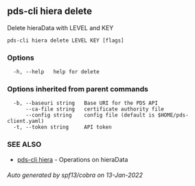 ## pds-cli hiera delete

Delete hieraData with LEVEL and KEY

```
pds-cli hiera delete LEVEL KEY [flags]
```

### Options

```
  -h, --help   help for delete
```

### Options inherited from parent commands

```
  -b, --baseuri string   Base URI for the PDS API
      --ca-file string   certificate authority file
      --config string    config file (default is $HOME/pds-client.yaml)
  -t, --token string     API token
```

### SEE ALSO

* [pds-cli hiera](pds-cli_hiera.md)	 - Operations on hieraData

###### Auto generated by spf13/cobra on 13-Jan-2022
